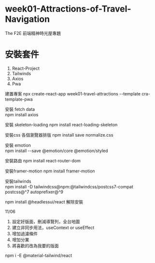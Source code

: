 # week01-Attractions-of-Travel-Navigation
The F2E 前端精神時光屋專題

# 安裝套件

1. React-Project
2. Tailwinds
3. Axios
4. Pwa

建置專案
npx create-react-app week01-travel-attractions --template cra-template-pwa

安裝 fetch data  
npm install axios

安裝 skeleton-loading 
npm install react-loading-skeleton

安裝css 各個瀏覽器排版 
npm install save normalize.css

安裝 emotion  
npm install --save @emotion/core @emotion/styled

安裝路由 
npm install react-router-dom

安裝framer-motion 
npm install framer-motion

安裝tailwinds    
npm install -D tailwindcss@npm:@tailwindcss/postcss7-compat postcss@^7 autoprefixer@^9

npm install @headlessui/react 解除安裝


11/06
1. 設定好版面，刪減導覽列，全台地圖
2. 建立非同步用法，useContext or useEffect
3. 增加過濾條件
4. 增加分業
5. 將喜歡的改為我要的版面

npm i -E @material-tailwind/react
